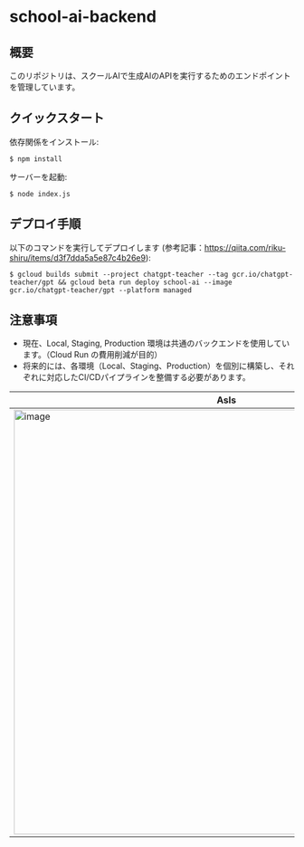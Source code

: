 # school-ai-backend

## 概要
このリポジトリは、スクールAIで生成AIのAPIを実行するためのエンドポイントを管理しています。


## クイックスタート

依存関係をインストール:
```console
$ npm install
```

サーバーを起動:
```console
$ node index.js
```

## デプロイ手順
 

以下のコマンドを実行してデプロイします (参考記事：https://qiita.com/riku-shiru/items/d3f7dda5a5e87c4b26e9): 
```console
$ gcloud builds submit --project chatgpt-teacher --tag gcr.io/chatgpt-teacher/gpt && gcloud beta run deploy school-ai --image gcr.io/chatgpt-teacher/gpt --platform managed
```

## 注意事項
- 現在、Local, Staging, Production 環境は共通のバックエンドを使用しています。（Cloud Run の費用削減が目的）
- 将来的には、各環境（Local、Staging、Production）を個別に構築し、それぞれに対応したCI/CDパイプラインを整備する必要があります。

|AsIs|ToBe|
|---|---|
|<img width="751" alt="image" src="https://github.com/user-attachments/assets/5583880f-5d59-4d8a-a8ed-4d0a3463793e">|<img width="734" alt="image" src="https://github.com/user-attachments/assets/1a71245f-d2c2-46dd-ad86-cefe3cb554d1">|
